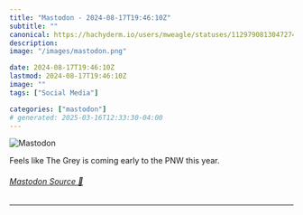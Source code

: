 ```yaml
---
title: "Mastodon - 2024-08-17T19:46:10Z"
subtitle: ""
canonical: https://hachyderm.io/users/mweagle/statuses/112979081304727431
description:
image: "/images/mastodon.png"

date: 2024-08-17T19:46:10Z
lastmod: 2024-08-17T19:46:10Z
image: ""
tags: ["Social Media"]

categories: ["mastodon"]
# generated: 2025-03-16T12:33:30-04:00
---
```

![Mastodon](/images/mastodon.png)

<p>Feels like The Grey is coming early to the PNW this year.</p>


###### [Mastodon Source 🐘](https://hachyderm.io/@mweagle/112979081304727431)

___
